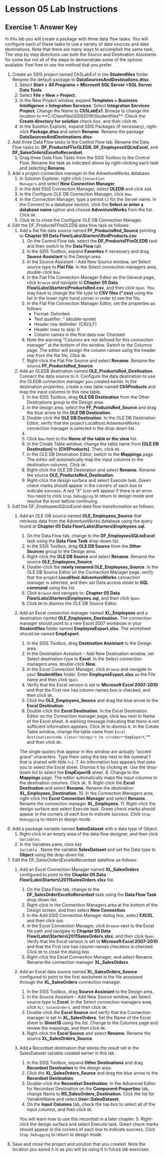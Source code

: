 # Lesson 05 Lab Instructions

## Exercise 1: Answer Key

In this lab you will create a package with three data flow tasks. You will configure each of these tasks to use a
 variety of data sources and data destinations. Note that there are many ways to accomplish the same task. The step
 by
 step directions use both the Source and Destination Assistants for some but not all of the steps to demonstrate some
 of
 the options available. Feel free to use the method that you prefer.

1. Create an SSIS project named Ch5LabEx1 in the **Studentfiles** folder. Rename the
 default package to **DataSourcesAndDestinations.dtsx**.
    1. Select **Start > All Programs > Microsoft SQL Server >SQL Server Data Tools**
    2. Select **File > New > Project**.
    3. In the New Project window, expand **Templates > Business Intelligence > Integration
     Services**. Select **Integration Services Project**. Change the Name to
     **Ch5LabEx1**.
     Browse to change the location to **C:\Classfiles\SSIS2016\Studentfiles\**. Check the
     **Create
     directory for solution** check box, and then click <code class="nocopy">OK</code>.
    4. In the Solution Explorer, expand SSIS Packages (if necessary), right-click **Package.dtsx** and
     select **Rename**. Rename the package
     **DataSourcesAndDestinations.dtsx**.
2. Add three Data Flow tasks to the Control Flow tab. Rename the Data Flow tasks to:
 **DF\_ProductsFFtoOLEDB**, **DF\_EmployeesSQLtoExcel**, and
 **DF\_SalesOrdersExceltoRecordset**.
    1. Drag three Data Flow Tasks from the SSIS Toolbox to the Control Flow. Rename the task as indicated above by
     right-clicking each task and selecting **Rename**.
3. Add a project connection manager to the AdventureWorks database.
    1. In Solution Explorer, right-click <code class="nocopy">Connection Managers</code> and select **New Connection
     Manager**.
    2. In the Add SSIS Connection Manager, select **OLEDB** and click <code class="nocopy">Add</code>.
    3. In the Configure OLE DB Connection Manager, click <code class="nocopy">New</code>.
    4. In the Connection Manager, type a period (.) for the Server name. In the Connect to a database section,
     click the
     **Select or enter a database name** option and choose **AdventureWorks** from the
     list. Click
     <code class="nocopy">OK</code>.
    5. Click <code class="nocopy">OK</code> to close the Configure OLE DB Connection Manager.
4. Edit the DF\_ProductsFFtoOLEDB data flow task as follows:
    1. Add a flat file data source named **FF\_ProductsRed\_Source** pointing to **Chapter 05 Data Flow\Labs\Starters\RedProducts.csv**.
        1. On the Control Flow tab, select the **DF\_ProductsFFtoOLEDB** task and then switch to the
         **Data Flow** tab.
        2. In the SSIS Toolbox, expand **Favorites** if necessary and drag **Source
         Assistant** to
         the Design area.
        3. In the Source Assistant – Add New Source window, set Select source type to **Flat File**.
         In the
         Select connection managers area, double-click <code class="nocopy">New</code>.
        4. In the Flat File Connection Manager Editor on the General page, click <code class="nocopy">Browse</code> and navigate
         to **Chapter 05 Data Flow\Labs\Starters\ProductsRed.csv**, and then click
         <code class="nocopy">Open</code>. You may
         have to change the file type to **CSV files (\*.csv)** using the list in the lower right-hand
         corner in
         order to see the file.
        5. In the Flat File Connection Manager Editor, set the properties as follows:
            * Format: Delimited
            * Text qualifier: “ (double-quote)
            * Header row delimiter: {CR}{LF}
            * Header rows to skip: 0
            * Column names in the first data row: Checked
        6. Note the warning “Columns are not defined for this connection manager” at the bottom of the window.
         Switch to
         the Columns page. The editor will assign the column names using the header row from the flat file. Click
         <code class="nocopy">OK</code>.
        7. Right-click the Flat File Source and select **Rename**. Rename the source
         **FF\_ProductsRed\_Source**.
    2. Add an OLEDB destination named **OLE\_ProductsRed\_Destination**. Connect the data source to it.
     Configure the data destination to use the OLEDB connection manager you created earlier. In the destination
     properties,
     create a new table named **Ch5Products** and map the input columns to this new table.
        1. In the SSIS Toolbox, drag **OLE DB Destination** from the Other Destinations group
         to the Design area.
        2. In the design area, select the **FF\_ProductsRed\_Source** and drag the blue arrow to the
         **OLE
         DB Destination**.
        3. Double-click the **OLE DB Destination**. In the OLE DB Destination Editor, verify that the
         project
         Localhost.AdventureWorks connection manager is selected in the drop-down list.
        4. 
        5. Click <code class="nocopy">New</code> next to the **Name of the table or the view** list.
        6. In the Create Table window, change the table name from **[OLE DB Destination]** to
         **[Ch5Products]**. Then, click <code class="nocopy">OK</code>.
        7. In the OLE DB Destination Editor, switch to the **Mappings** page. The editor will
         automatically map
         the input columns to the destination columns. Click <code class="nocopy">OK</code>.
        8. Right-click the OLE DB Destination and select **Rename**. Rename the source
         **OLE\_ProductsRed\_Destination**.
        9. Right-click the design surface and select Execute task. Green check marks should appear in the corners
         of each
         box to indicate success. A red “X” icon will appear if there is an error. You need to click `Stop
         Debugging`
         to return to design mode and resolve the error before continuing.
5. Edit the DF\_EmployeesSQLtoExcel data flow transformation as follows:
    1. Add an OLE-DB source named **OLE\_Employees\_Source** that retrieves data from the AdventureWorks
     database using the query found at **Chapter 05 Data
     Flow\Labs\Starters\Employees.sql**.
        1. On the Data Flow tab, change to the **DF\_EmployeesSQLtoExcel** task using the **Data
         Flow
         Task** drop-down list.
        2. In the SSIS Toolbox, drag **OLE DB Source** from the **Other Sources** group
         to the
         Design area.
        3. Right-click the **OLE DB Source** and select **Rename**. Rename the source
         **OLE\_Employees\_Source**.
        4. Double-click the **newly renamed OLE\_Employees\_Source**. In the OLE DB Source Editor on the
         Connection Manager page, verify that the project **LocalHost.AdventureWorks** connection
         manager is
         selected, and then set Data access mode to **SQL command** using the list.
        5. Click <code class="nocopy">Browse</code> and navigate to: **Chapter 05 Data
         Flow\Labs\Starters\Employees.sql**, and then click <code class="nocopy">Open</code>.
        6. Click <code class="nocopy">OK</code> to dismiss the OLE DB Source Editor.
    2. Add an Excel connection manager named **XL\_Employees** and a destination named
     **OLE\_Employees\_Destination**. The connection manager should point to a new Excel 2007 workbook
     in your
     **Studentfiles** folder named **EmployeeExport.xlsx**. The
     worksheet should
     be named **EmpExport**.
        1. In the SSIS Toolbox, drag **Destination Assistant** to the Design area.
        2. In the Destination Assistant – Add New Destination window, set Select destination type to
         **Excel**.
         In the Select connection managers area, double-click **New.**
        3. In the Excel Connection Manager, click <code class="nocopy">Browse</code> and navigate to your **Studentfiles** folder.
         Enter **EmployeeExport.xlsx** as the File name and then click
         <code class="nocopy">Open</code>.
        4. Verify that the Excel version is set to **Microsoft Excel 2007-2010** and that the First
         row has
         column names box is checked, and then click <code class="nocopy">OK</code>.
        5. Click the **OLE\_Employees\_Source** and drag the blue arrow to the **Excel
         Destination**.
        6. Double-click the **Excel Destination**. In the Excel Destination Editor on the Connection
         manager
         page, click <code class="nocopy">New</code> next to Name of the Excel sheet. A warning message indicating that there is
         not sufficient
         information appears. Click <code class="nocopy">OK</code> to dismiss it. In the Create Table window, change the table
         name from `Excel
         Destination<code class="nocopy"> to </code>**EmpExport`,** and then click <code class="nocopy">OK</code>.
         
        The single quotes that appear in this window are actually “accent grave” characters. Type them
         using the key next to the numeral 1 that is shared with tilde (~).
        7. An information box appears that asks you to select the Excel sheet. Dismiss it by clicking
         <code class="nocopy">OK</code>. Use
         the drop-down list to select the **EmpExport$** sheet.
        8. Change to the **Mappings** page. The editor automatically maps the input columns to the
         destination
         columns. Click <code class="nocopy">OK</code>.
        9. Right-click the **Excel Destination** and select **Rename**. Rename the
         destination
         **XL\_Employees\_Destination**.
        10. In the Connection Managers area, right-click the **Excel Connection Manager** and select
         **Rename**. Rename the connection manager **XL\_Employees**.
        11. Right-click the design surface and select Execute task. Green check marks should appear in the corners
         of each
         box to indicate success. Click <code class="nocopy">Stop Debugging</code> to return to design mode.
6. Add a package variable named **SalesDataset** with a data type of Object.
    1. Right-click in an empty area of the data flow designer, and then click <code class="nocopy">Variables</code>.
    2. In the Variables pane, click <code class="nocopy">Add Variable</code> . Name the variable **SalesDataset** and
     set
     the Data type to **Object** using the drop-down list.
7. Edit the DF\_SalesOrdersExceltoRecordset dataflow as follows:
    1. Add an Excel Connection Manager named **XL\_SalesOrders** configured to point to the
     **Chapter 05 Data Flow\Labs\Starters\2011SalesOrders.xlsx** file.
        1. On the Data Flow tab, change to the **DF\_SalesOrderExceltoRecordset** task using the
         **Data
         Flow Task** drop-down list.
        2. Right-click in the Connection Managers area at the bottom of the Design screen, and then select
         **New
         Connection**.
        3. In the Add SSIS Connection Manager dialog box, select **EXCEL** and then click
         <code class="nocopy">Add</code>.
        4. In the Excel Connection Manager, click <code class="nocopy">Browse</code> next to the Excel file path and navigate to
         **Chapter 05 Data Flow\Labs\Starters\2011SalesOrders.xlsx**, and then click
         <code class="nocopy">Open</code>.
         Verify that the Excel version is set to **Microsoft Excel 2007-2010** and that the First row
         has column
         names checkbox is checked. Click <code class="nocopy">OK</code> to close the dialog box.
        5. Right-click the Excel Connection Manager, and select Rename. Rename the connection manager
         **XL\_SalesOrders**.
    2. Add an Excel data source named **XL\_SalesOrders\_Source** configured to point to the first
     worksheet
     in the file accessed through the **XL\_SalesOrders** connection manager.
        1. In the SSIS Toolbox, drag **Source Assistant** to the Design area.
        2. In the Source Assistant – Add New Source window, set Select source type to **Excel**. In
         the Select
         connection managers area, click `XL\_SalesOrders`, and then click <code class="nocopy">OK</code>.
        3. Double-click the **Excel Source** and verify that the Connection manager is set to
         **XL\_SalesOrders**. Set the Name of the Excel sheet to **Sheet1$** using the
         list. Change to
         the Columns page and review the mappings, and then click <code class="nocopy">OK</code>.
        4. Right-click the **Excel Source** and select **Rename**. Rename the source
         **XL\_SalesOrders\_Source**.
    3. Add a Recordset destination that stores the result set in the SalesDataset variable created earlier in this
     lab.
        1. In the SSIS Toolbox, expand **Other Destinations** and drag **Recordset
         Destination**
         to the design area.
        2. Click the **XL\_SalesOrders\_Source** and drag the blue arrow to the **Recordset
         Destination**.
        3. Double-click the **Recordset Destination**. In the Advanced Editor for Recordset
         Destination on the
         **Component Properties** tab, change Name to **RS\_SalesOrders\_Destination**.
         Click the list
         for VariableName and select **User::SalesDataset**.
        4. On the **Input Columns** tab, check the top box to select all of the input columns, and
         then click
         <code class="nocopy">OK</code>.
         
        You will learn how to use this recordset in a later chapter.
        5. Right-click the design surface and select Execute task. Green check marks should appear in the corners
         of each
         box to indicate success. Click <code class="nocopy">Stop Debugging</code> to return to design mode.
8. Save and close the project and solution that you created. Note the location you saved it in as you will be using
 it in future lab exercises.